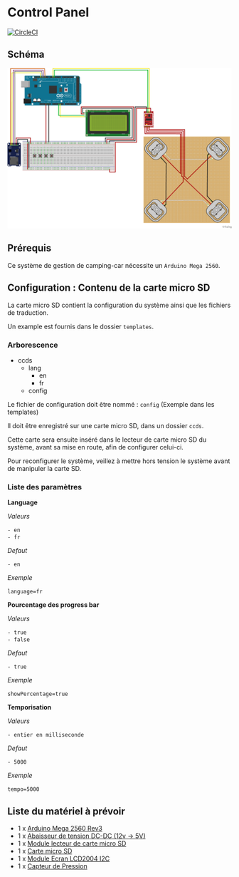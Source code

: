 # Control Panel

[![CircleCI](https://dl.circleci.com/status-badge/img/gh/FC-Consulting/camping-car-diy-system/tree/main.svg?style=svg)](https://dl.circleci.com/status-badge/redirect/gh/FC-Consulting/camping-car-diy-system/tree/main)

## Schéma

![Control Panel Schema](schema/schema_bb.png)

## Prérequis

Ce système de gestion de camping-car nécessite un `Arduino Mega 2560`.

## Configuration : Contenu de la carte micro SD

La carte micro SD contient la configuration du système ainsi que les fichiers de traduction.

Un example est fournis dans le dossier `templates`.

### Arborescence

- ccds
    - lang
        - en
        - fr
    - config

Le fichier de configuration doit être nommé : `config` (Exemple dans les templates)

Il doit être enregistré sur une carte micro SD, dans un dossier `ccds`.

Cette carte sera ensuite inséré dans le lecteur de carte micro SD du système, avant sa mise en route, afin de configurer celui-ci.

Pour reconfigurer le système, veillez à mettre hors tension le système avant de manipuler la carte SD.

### Liste des paramètres

__Language__

*Valeurs*

    - en
    - fr

*Defaut*

    - en

*Exemple*

    language=fr

__Pourcentage des progress bar__

*Valeurs*

    - true
    - false

*Defaut*

    - true

*Exemple*

    showPercentage=true

__Temporisation__

*Valeurs*

    - entier en milliseconde

*Defaut*

    - 5000

*Exemple*

    tempo=5000

## Liste du matériel à prévoir

- 1 x [Arduino Mega 2560 Rev3](https://www.amazon.fr/dp/B0046AMGW0)
- 1 x [Abaisseur de tension DC-DC (12v -> 5V)](https://www.amazon.fr/dp/B08Q3GQQZ7)
- 1 x [Module lecteur de carte micro SD](https://www.amazon.fr/dp/B06X1DX5WS)
- 1 x [Carte micro SD](https://www.amazon.fr/dp/B008RDCC26)
- 1 x [Module Ecran LCD2004 I2C](https://www.amazon.fr/dp/B07QNKCLJM)
- 1 x [Capteur de Pression](https://www.amazon.fr/dp/B096WB8792)